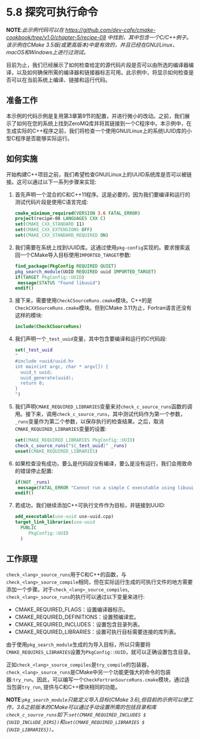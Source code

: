 # 5.8 探究可执行命令

**NOTE**:*此示例代码可以在 https://github.com/dev-cafe/cmake-cookbook/tree/v1.0/chapter-5/recipe-08 中找到，其中包含一个C/C++例子。该示例在CMake 3.5版(或更高版本)中是有效的，并且已经在GNU/Linux、macOS和Windows上进行过测试。*

目前为止，我们已经展示了如何检查给定的源代码片段是否可以由所选的编译器编译，以及如何确保所需的编译器和链接器标志可用。此示例中，将显示如何检查是否可以在当前系统上编译、链接和运行代码。

## 准备工作

本示例的代码示例是复用第3章第9节的配置，并进行微小的改动。之前，我们展示了如何在您的系统上找到ZeroMQ库并将其链接到一个C程序中。本示例中，在生成实际的C++程序之前，我们将检查一个使用GNU/Linux上的系统UUID库的小型C程序是否能够实际运行。

## 如何实施

开始构建C++项目之前，我们希望检查GNU/Linux上的UUID系统库是否可以被链接。这可以通过以下一系列步骤来实现:

1. 首先声明一个混合的C和C++11程序。这是必要的，因为我们要编译和运行的测试代码片段是使用C语言完成:

   ```cmake
   cmake_minimum_required(VERSION 3.6 FATAL_ERROR)
   project(recipe-08 LANGUAGES CXX C)
   set(CMAKE_CXX_STANDARD 11)
   set(CMAKE_CXX_EXTENSIONS OFF)
   set(CMAKE_CXX_STANDARD_REQUIRED ON)
   ```

2. 我们需要在系统上找到UUID库。这通过使用`pkg-config`实现的。要求搜索返回一个CMake导入目标使用`IMPORTED_TARGET`参数:

   ```cmake
   find_package(PkgConfig REQUIRED QUIET)
   pkg_search_module(UUID REQUIRED uuid IMPORTED_TARGET)
   if(TARGET PkgConfig::UUID)
   	message(STATUS "Found libuuid")
   endif()
   ```

3. 接下来，需要使用`CheckCSourceRuns.cmake`模块。C++的是`CheckCXXSourceRuns.cmake`模块。但到CMake 3.11为止，Fortran语言还没有这样的模块:

   ```cmake
   include(CheckCSourceRuns)
   ```

4. 我们声明一个`_test_uuid`变量，其中包含要编译和运行的C代码段:

   ```cmake
   set(_test_uuid
   "
   #include <uuid/uuid.h>
   int main(int argc, char * argv[]) {
     uuid_t uuid;
     uuid_generate(uuid);
     return 0;
   }
   ")
   ```

5. 我们声明`CMAKE_REQUIRED_LIBRARIES`变量来对`check_c_source_runs`函数的调用。接下来，调用`check_c_source_runs`，其中测试代码作为第一个参数，`_runs`变量作为第二个参数，以保存执行的检查结果。之后，取消`CMAKE_REQUIRED_LIBRARIES`变量的设置:

   ```cmake
   set(CMAKE_REQUIRED_LIBRARIES PkgConfig::UUID)
   check_c_source_runs("${_test_uuid}" _runs)
   unset(CMAKE_REQUIRED_LIBRARIES)
   ```

6. 如果检查没有成功，要么是代码段没有编译，要么是没有运行，我们会用致命的错误停止配置:

   ```cmake
   if(NOT _runs)
   	message(FATAL_ERROR "Cannot run a simple C executable using libuuid!")
   endif()
   ```

7. 若成功，我们继续添加C++可执行文件作为目标，并链接到UUID:

   ```cmake
   add_executable(use-uuid use-uuid.cpp)
   target_link_libraries(use-uuid
     PUBLIC
     	PkgConfig::UUID
     )
   ```

## 工作原理

`check_<lang>_source_runs`用于C和C++的函数，与`check_<lang>_source_compile`相同，但在实际运行生成的可执行文件的地方需要添加一个步骤。对于`check_<lang>_source_compiles`, `check_<lang>_source_runs`的执行可以通过以下变量来进行:

* CMAKE_REQUIRED_FLAGS：设置编译器标示。
* CMAKE_REQUIRED_DEFINITIONS：设置预编译宏。
* CMAKE_REQUIRED_INCLUDES：设置包含目录列表。
* CMAKE_REQUIRED_LIBRARIES：设置可执行目标需要连接的库列表。

由于使用`pkg_search_module`生成的为导入目标，所以只需要将`CMAKE_REQUIRES_LIBRARIES`设置为`PkgConfig::UUID`，就可以正确设置包含目录。

正如`check_<lang>_source_compiles`是`try_compile`的包装器，`check_<lang>_source_runs`是CMake中另一个功能更强大的命令的包装器:`try_run`。因此，可以编写一个`CheckFortranSourceRuns.cmake`模块，通过适当包装`try_run`, 提供与C和C++模块相同的功能。

**NOTE**:*`pkg_search_module`只能定义导入目标(CMake 3.6),但目前的示例可以使工作，3.6之前版本的CMake可以通过手动设置所需的包括目录和库`check_c_source_runs`如下:`set(CMAKE_REQUIRED_INCLUDES $ {UUID_INCLUDE_DIRS})`和`set(CMAKE_REQUIRED_LIBRARIES $ {UUID_LIBRARIES})`。*